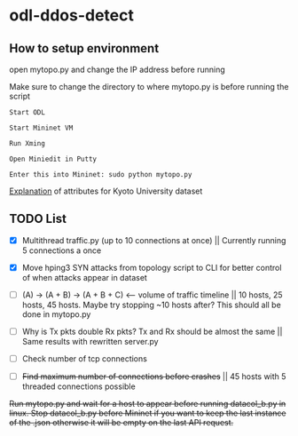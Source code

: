 # odl-ddos-detect

## How to setup environment

open mytopo.py and change the IP address before running

Make sure to change the directory to where mytopo.py is before running the script

```
Start ODL

Start Mininet VM

Run Xming

Open Miniedit in Putty

Enter this into Mininet: sudo python mytopo.py
```

[Explanation](http://www.takakura.com/Kyoto_data/BenchmarkData-Description-v5.pdf) of attributes for Kyoto University dataset

## TODO List

- [x] Multithread traffic.py (up to 10 connections at once) || Currently running 5 connections a once

- [x] Move hping3 SYN attacks from topology script to CLI for better control of when attacks appear in dataset

- [ ] (A) -> (A + B) -> (A + B + C) <-- volume of traffic timeline || 10 hosts, 25 hosts, 45 hosts. Maybe try stopping ~10 hosts after? This should all be done in mytopo.py

- [ ] Why is Tx pkts double Rx pkts? Tx and Rx should be almost the same || Same results with rewritten server.py

- [ ] Check number of tcp connections

- [ ] ~~Find maximum number of connections before crashes~~ || 45 hosts with 5 threaded connections possible




~~Run mytopo.py and wait for a host to appear before running datacol_b.py in linux. Stop datacol_b.py before Mininet if you want to keep the last instance of the .json otherwise it will be empty on the last API request.~~
